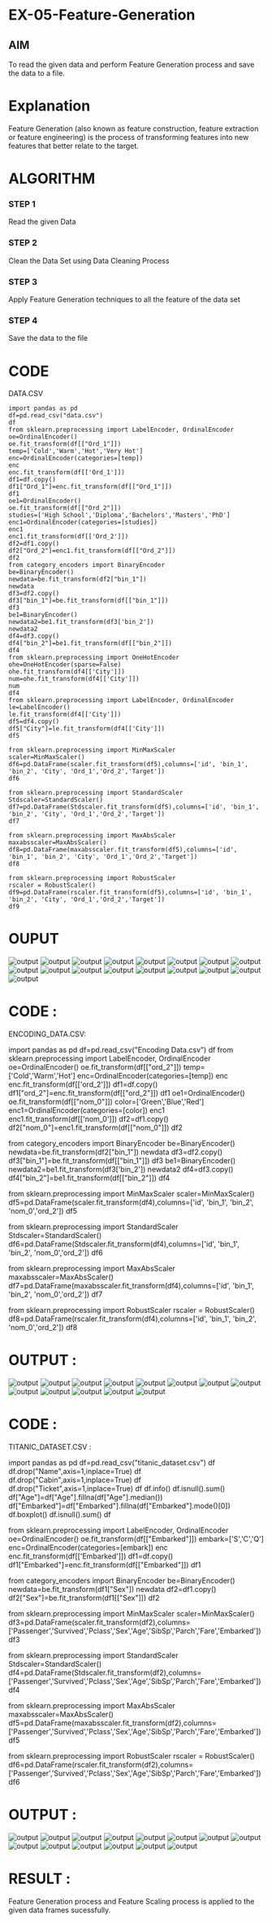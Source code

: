 # EX-05-Feature-Generation


## AIM
To read the given data and perform Feature Generation process and save the data to a file. 

# Explanation
Feature Generation (also known as feature construction, feature extraction or feature engineering) is the process of transforming features into new features that better relate to the target.
 

# ALGORITHM
### STEP 1
Read the given Data
### STEP 2
Clean the Data Set using Data Cleaning Process
### STEP 3
Apply Feature Generation techniques to all the feature of the data set
### STEP 4
Save the data to the file


# CODE

DATA.CSV
```
import pandas as pd
df=pd.read_csv("data.csv")
df
from sklearn.preprocessing import LabelEncoder, OrdinalEncoder
oe=OrdinalEncoder()
oe.fit_transform(df[["Ord_1"]])
temp=['Cold','Warm','Hot','Very Hot']
enc=OrdinalEncoder(categories=[temp])
enc
enc.fit_transform(df[['Ord_1']])
df1=df.copy()
df1["Ord_1"]=enc.fit_transform(df[["Ord_1"]])
df1
oe1=OrdinalEncoder()
oe.fit_transform(df[["Ord_2"]])
studies=['High School','Diploma','Bachelors','Masters','PhD']
enc1=OrdinalEncoder(categories=[studies])
enc1
enc1.fit_transform(df[['Ord_2']])
df2=df1.copy()
df2["Ord_2"]=enc1.fit_transform(df[["Ord_2"]])
df2
from category_encoders import BinaryEncoder
be=BinaryEncoder()
newdata=be.fit_transform(df2["bin_1"])
newdata
df3=df2.copy()
df3["bin_1"]=be.fit_transform(df[["bin_1"]])
df3
be1=BinaryEncoder()
newdata2=be1.fit_transform(df3['bin_2'])
newdata2
df4=df3.copy()
df4["bin_2"]=be1.fit_transform(df[["bin_2"]])
df4
from sklearn.preprocessing import OneHotEncoder
ohe=OneHotEncoder(sparse=False)
ohe.fit_transform(df4[['City']])
num=ohe.fit_transform(df4[['City']])
num
df4
from sklearn.preprocessing import LabelEncoder, OrdinalEncoder
le=LabelEncoder()
le.fit_transform(df4[['City']])
df5=df4.copy()
df5["City"]=le.fit_transform(df4[['City']])
df5

from sklearn.preprocessing import MinMaxScaler
scaler=MinMaxScaler()
df6=pd.DataFrame(scaler.fit_transform(df5),columns=['id', 'bin_1', 'bin_2', 'City', 'Ord_1','Ord_2','Target'])
df6

from sklearn.preprocessing import StandardScaler
Stdscaler=StandardScaler()
df7=pd.DataFrame(Stdscaler.fit_transform(df5),columns=['id', 'bin_1', 'bin_2', 'City', 'Ord_1','Ord_2','Target'])
df7

from sklearn.preprocessing import MaxAbsScaler
maxabsscaler=MaxAbsScaler()
df8=pd.DataFrame(maxabsscaler.fit_transform(df5),columns=['id', 'bin_1', 'bin_2', 'City', 'Ord_1','Ord_2','Target'])
df8

from sklearn.preprocessing import RobustScaler
rscaler = RobustScaler()
df9=pd.DataFrame(rscaler.fit_transform(df5),columns=['id', 'bin_1', 'bin_2', 'City', 'Ord_1','Ord_2','Target'])
df9
```

# OUPUT

![output](k1.png)
![output](k2.png)
![output](k3.png)
![output](k4.png)
![output](kk.png)
![output](k5.png)
![output](k6.png)
![output](k7.png)
![output](k8.png)
![output](k9.png)
![output](k10.png)
![output](k11.png)
![output](k12.png)
![output](k13.png)
![output](k14.png)
![output](k15.png)
![output](k16.png)

# CODE :

ENCODING_DATA.CSV:

import pandas as pd
df=pd.read_csv("Encoding Data.csv")
df
from sklearn.preprocessing import LabelEncoder, OrdinalEncoder
oe=OrdinalEncoder()
oe.fit_transform(df[["ord_2"]])
temp=['Cold','Warm','Hot']
enc=OrdinalEncoder(categories=[temp])
enc
enc.fit_transform(df[['ord_2']])
df1=df.copy()
df1["ord_2"]=enc.fit_transform(df[["ord_2"]])
df1
oe1=OrdinalEncoder()
oe.fit_transform(df[["nom_0"]])
color=['Green','Blue','Red']
enc1=OrdinalEncoder(categories=[color])
enc1
enc1.fit_transform(df[['nom_0']])
df2=df1.copy()
df2["nom_0"]=enc1.fit_transform(df[["nom_0"]])
df2

from category_encoders import BinaryEncoder
be=BinaryEncoder()
newdata=be.fit_transform(df2["bin_1"])
newdata
df3=df2.copy()
df3["bin_1"]=be.fit_transform(df[["bin_1"]])
df3
be1=BinaryEncoder()
newdata2=be1.fit_transform(df3['bin_2'])
newdata2
df4=df3.copy()
df4["bin_2"]=be1.fit_transform(df[["bin_2"]])
df4

from sklearn.preprocessing import MinMaxScaler
scaler=MinMaxScaler()
df5=pd.DataFrame(scaler.fit_transform(df4),columns=['id', 'bin_1', 'bin_2', 'nom_0','ord_2'])
df5

from sklearn.preprocessing import StandardScaler
Stdscaler=StandardScaler()
df6=pd.DataFrame(Stdscaler.fit_transform(df4),columns=['id', 'bin_1', 'bin_2', 'nom_0','ord_2'])
df6

from sklearn.preprocessing import MaxAbsScaler
maxabsscaler=MaxAbsScaler()
df7=pd.DataFrame(maxabsscaler.fit_transform(df4),columns=['id', 'bin_1', 'bin_2', 'nom_0','ord_2'])
df7

from sklearn.preprocessing import RobustScaler
rscaler = RobustScaler()
df8=pd.DataFrame(rscaler.fit_transform(df4),columns=['id', 'bin_1', 'bin_2', 'nom_0','ord_2'])
df8

# OUTPUT :

![output](P1.png)
![output](P2.png)
![output](P3.png)
![output](P4.png)
![output](P5.png)
![output](P6.png)
![output](P7.png)
![output](P888.png)
![output](P9.png)
![output](P10.png)
![output](P11.png)
![output](P12.png)
![output](P13.png)


# CODE :

TITANIC_DATASET.CSV :

import pandas as pd
df=pd.read_csv("titanic_dataset.csv")
df
df.drop("Name",axis=1,inplace=True)
df
df.drop("Cabin",axis=1,inplace=True)
df
df.drop("Ticket",axis=1,inplace=True)
df
df.info()
df.isnull().sum()
df["Age"]=df["Age"].fillna(df["Age"].median())
df["Embarked"]=df["Embarked"].fillna(df["Embarked"].mode()[0])
df.boxplot()
df.isnull().sum()
df

from sklearn.preprocessing import LabelEncoder, OrdinalEncoder
oe=OrdinalEncoder()
oe.fit_transform(df[["Embarked"]])
embark=['S','C','Q']
enc=OrdinalEncoder(categories=[embark])
enc
enc.fit_transform(df[['Embarked']])
df1=df.copy()
df1["Embarked"]=enc.fit_transform(df[["Embarked"]])
df1

from category_encoders import BinaryEncoder
be=BinaryEncoder()
newdata=be.fit_transform(df1["Sex"])
newdata
df2=df1.copy()
df2["Sex"]=be.fit_transform(df1[["Sex"]])
df2

from sklearn.preprocessing import MinMaxScaler
scaler=MinMaxScaler()
df3=pd.DataFrame(scaler.fit_transform(df2),columns=['Passenger','Survived','Pclass','Sex','Age','SibSp','Parch','Fare','Embarked'])
df3

from sklearn.preprocessing import StandardScaler
Stdscaler=StandardScaler()
df4=pd.DataFrame(Stdscaler.fit_transform(df2),columns=['Passenger','Survived','Pclass','Sex','Age','SibSp','Parch','Fare','Embarked'])
df4

from sklearn.preprocessing import MaxAbsScaler
maxabsscaler=MaxAbsScaler()
df5=pd.DataFrame(maxabsscaler.fit_transform(df2),columns=['Passenger','Survived','Pclass','Sex','Age','SibSp','Parch','Fare','Embarked'])
df5

from sklearn.preprocessing import RobustScaler
rscaler = RobustScaler()
df6=pd.DataFrame(rscaler.fit_transform(df2),columns=['Passenger','Survived','Pclass','Sex','Age','SibSp','Parch','Fare','Embarked'])
df6


# OUTPUT :

![output](L1.png)
![output](L2.png)
![output](L3.png)
![output](L4.png)
![output](L5.png)
![output](L6.png)
![output](L7.png)
![output](L8.png)
![output](L99.png)
![output](L10.png)
![output](L1111.png)
![output](L12.png)
![output](L13.png)
![output](L13.png)

# RESULT :
Feature Generation process and Feature Scaling process is applied to the given data frames sucessfully.
